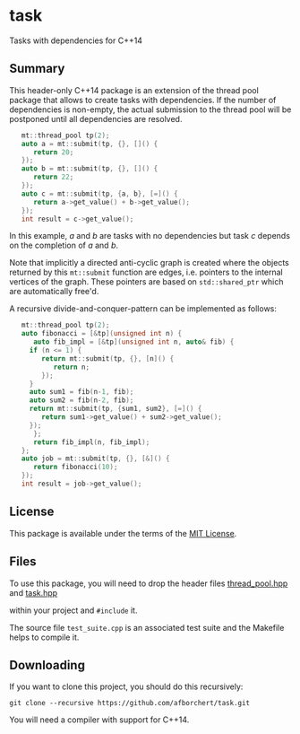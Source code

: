 # task
Tasks with dependencies for C++14

## Summary

This header-only C++14 package is an extension of the thread pool
package that allows to create tasks with dependencies. If the number of
dependencies is non-empty, the actual submission to the thread pool
will be postponed until all dependencies are resolved.

```C++
   mt::thread_pool tp(2);
   auto a = mt::submit(tp, {}, []() {
      return 20;
   });
   auto b = mt::submit(tp, {}, []() {
      return 22;
   });
   auto c = mt::submit(tp, {a, b}, [=]() {
      return a->get_value() + b->get_value();
   });
   int result = c->get_value();
```

In this example, _a_ and _b_ are tasks with no dependencies
but task _c_ depends on the completion of _a_ and _b_.

Note that implicitly a directed anti-cyclic graph is
created where the objects returned by this `mt::submit`
function are edges, i.e. pointers to the internal vertices
of the graph. These pointers are based on `std::shared_ptr`
which are automatically free'd.

A recursive divide-and-conquer-pattern can be implemented as follows:

```C++
   mt::thread_pool tp(2);
   auto fibonacci = [&tp](unsigned int n) {
      auto fib_impl = [&tp](unsigned int n, auto& fib) {
	 if (n <= 1) {
	    return mt::submit(tp, {}, [n]() {
	       return n;
	    });
	 }
	 auto sum1 = fib(n-1, fib);
	 auto sum2 = fib(n-2, fib);
	 return mt::submit(tp, {sum1, sum2}, [=]() {
	    return sum1->get_value() + sum2->get_value();
	 });
      };
      return fib_impl(n, fib_impl);
   };
   auto job = mt::submit(tp, {}, [&]() {
      return fibonacci(10);
   });
   int result = job->get_value();
```

## License

This package is available under the terms of
the [MIT License](https://opensource.org/licenses/MIT).

## Files

To use this package, you will need to drop the header files
[thread_pool.hpp](https://github.com/afborchert/tpool/blob/master/thread_pool.hpp)
and
[task.hpp](https://github.com/afborchert/task/blob/master/task.hpp)

within your project and `#include` it.

The source file `test_suite.cpp` is an associated
test suite and the Makefile helps to compile it.

## Downloading

If you want to clone this project, you should do this recursively:

```
git clone --recursive https://github.com/afborchert/task.git
```

You will need a compiler with support for C++14.
